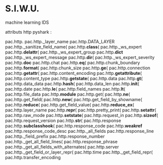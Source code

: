 # S.I.W.U.
machine learning IDS

attributs http pyshark :

pac.http.                                  pac.http._layer_name
pac.http.DATA_LAYER                        pac.http._sanitize_field_name(
pac.http.__class__(                        pac.http._ws_expert
pac.http.__delattr__(                      pac.http._ws_expert_group
pac.http.__dict__                          pac.http._ws_expert_message
pac.http.__dir__(                          pac.http._ws_expert_severity
pac.http.__doc__                           pac.http.chat
pac.http.__eq__(                           pac.http.chunk_boundary
pac.http.__format__(                       pac.http.chunk_size
pac.http.__ge__(                           pac.http.connection
pac.http.__getattr__(                      pac.http.content_encoding
pac.http.__getattribute__(                 pac.http.content_type
pac.http.__getstate__(                     pac.http.data
pac.http.__gt__(                           pac.http.data_data
pac.http.__hash__(                         pac.http.data_len
pac.http.__init__(                         pac.http.date
pac.http.__le__(                           pac.http.field_names
pac.http.__lt__(                           pac.http.file_data
pac.http.__module__                        pac.http.get(
pac.http.__ne__(                           pac.http.get_field(
pac.http.__new__(                          pac.http.get_field_by_showname(
pac.http.__reduce__(                       pac.http.get_field_value(
pac.http.__reduce_ex__(                    pac.http.layer_name
pac.http.__repr__(                         pac.http.pretty_print(
pac.http.__setattr__(                      pac.http.raw_mode
pac.http.__setstate__(                     pac.http.request_in
pac.http.__sizeof__(                       pac.http.request_version
pac.http.__str__(                          pac.http.response
pac.http.__subclasshook__(                 pac.http.response_code
pac.http.__weakref__                       pac.http.response_code_desc
pac.http._all_fields                       pac.http.response_line
pac.http._field_prefix                     pac.http.response_number
pac.http._get_all_field_lines(             pac.http.response_phrase
pac.http._get_all_fields_with_alternates(  pac.http.server
pac.http._get_field_or_layer_repr(         pac.http.time
pac.http._get_field_repr(                  pac.http.transfer_encoding
